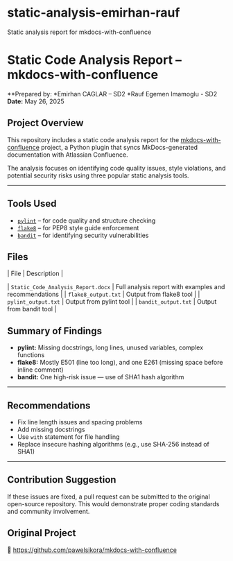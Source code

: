 # static-analysis-emirhan-rauf
Static analysis report for mkdocs-with-confluence
# Static Code Analysis Report – mkdocs-with-confluence

**Prepared by:
*Emirhan CAGLAR – SD2 
*Rauf Egemen Imamoglu - SD2
**Date:** May 26, 2025



##  Project Overview

This repository includes a static code analysis report for the [mkdocs-with-confluence](https://github.com/pawelsikora/mkdocs-with-confluence) project, a Python plugin that syncs MkDocs-generated documentation with Atlassian Confluence.

The analysis focuses on identifying code quality issues, style violations, and potential security risks using three popular static analysis tools.

---

## Tools Used

- [`pylint`](https://pylint.pycqa.org/) – for code quality and structure checking  
- [`flake8`](https://flake8.pycqa.org/) – for PEP8 style guide enforcement  
- [`bandit`](https://bandit.readthedocs.io/) – for identifying security vulnerabilities


##  Files

| File | Description |

| `Static_Code_Analysis_Report.docx` | Full analysis report with examples and recommendations |
| `flake8_output.txt` | Output from flake8 tool |
| `pylint_output.txt` | Output from pylint tool |
| `bandit_output.txt` | Output from bandit tool |


## Summary of Findings

- **pylint:** Missing docstrings, long lines, unused variables, complex functions  
- **flake8:** Mostly E501 (line too long), and one E261 (missing space before inline comment)  
- **bandit:** One high-risk issue — use of SHA1 hash algorithm

---

##  Recommendations

- Fix line length issues and spacing problems  
- Add missing docstrings  
- Use `with` statement for file handling  
- Replace insecure hashing algorithms (e.g., use SHA-256 instead of SHA1)

---

##  Contribution Suggestion

If these issues are fixed, a pull request can be submitted to the original open-source repository. This would demonstrate proper coding standards and community involvement.


##  Original Project

🔗 https://github.com/pawelsikora/mkdocs-with-confluence

